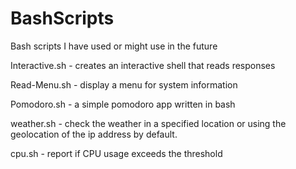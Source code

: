 # BashScripts
Bash scripts I have used or might use in the future


Interactive.sh  - creates an interactive shell that reads responses

Read-Menu.sh - display a menu for system information

Pomodoro.sh - a simple pomodoro app written in bash

weather.sh - check the weather in a specified location or using the geolocation of the ip address by default.

cpu.sh - report if CPU usage exceeds the threshold
